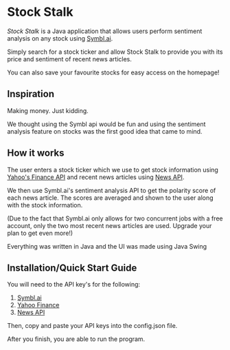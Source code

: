 # Stock Stalk
*Stock Stalk* is a Java application that allows users perform sentiment analysis on any stock using [Symbl.ai](https://symbl.ai/).

Simply search for a stock ticker and allow Stock Stalk to provide you with its price and sentiment of recent news articles.

You can also save your favourite stocks for easy access on the homepage!

## Inspiration
Making money. Just kidding. 

We thought using the Symbl api would be fun and using the sentiment analysis feature on stocks was the first good idea that came to mind.

## How it works
The user enters a stock ticker which we use to get stock information using [Yahoo's Finance API](https://www.yahoofinanceapi.com/) and recent news articles using [News API](https://newsapi.org/s/google-news-api). 

We then use Symbl.ai's sentiment analysis API to get the polarity score of each news article. The scores are averaged and shown to the user along with the stock information.

(Due to the fact that Symbl.ai only allows for two concurrent jobs with a free account, only the two most recent news articles are used. Upgrade your plan to get even more!)

Everything was written in Java and the UI was made using Java Swing

## Installation/Quick Start Guide

You will need to the API key's for the following:
1. [Symbl.ai](https://docs.symbl.ai/docs/developer-tools/authentication)
2. [Yahoo Finance](https://www.yahoofinanceapi.com/dashboard)
3. [News API](https://newsapi.org/register)

Then, copy and paste your API keys into the config.json file.

After you finish, you are able to run the program. 

